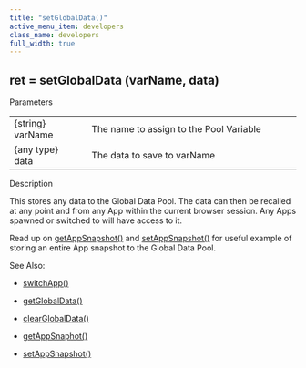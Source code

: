 ```yaml
---
title: "setGlobalData()"
active_menu_item: developers
class_name: developers
full_width: true
---
```



## ret = setGlobalData (varName, data)

Parameters

<table>
<tr>
<td width="134">
{string} varName

</td>
<td width="20">
</td>
<td width="750">
The name to assign to the Pool Variable

</td>
</tr>
<tr>
<td width="134">
{any type} data

</td>
<td width="20">
</td>
<td width="750">
The data to save to varName

</td>
</tr>
</table>

Description

This stores any data to the Global Data Pool. The data can then be recalled at any point and from any App within the current browser session. Any Apps spawned or switched to will have access to it.

Read up on [getAppSnapshot()](../app-functions/getappsnapshot) and [setAppSnapshot()](../app-functions/setappsnapshot) for useful example of storing an entire App snapshot to the Global Data Pool.

See Also:

 - [switchApp()](../app-functions/switchapp)

 - [getGlobalData()](getglobaldata)

 - [clearGlobalData()](clearglobaldata)

 - [getAppSnaphot()](../app-functions/getappsnapshot)

 - [setAppSnapshot()](../app-functions/setappsnapshot)

